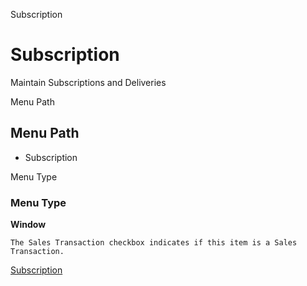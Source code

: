
Subscription
# Subscription


Maintain Subscriptions and Deliveries

Menu Path
## Menu Path



- Subscription

Menu Type
### Menu Type

**Window**

```
The Sales Transaction checkbox indicates if this item is a Sales Transaction.
```

[Subscription](functional-guide/window/window-subscription.md)